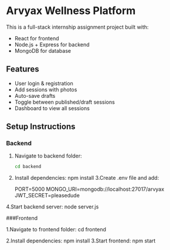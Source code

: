 # Arvyax Wellness Platform

This is a full-stack internship assignment project built with:

- React for frontend
- Node.js + Express for backend
- MongoDB for database

## Features

- User login & registration
- Add sessions with photos
- Auto-save drafts
- Toggle between published/draft sessions
- Dashboard to view all sessions

## Setup Instructions

### Backend

1. Navigate to backend folder:
   ```bash
   cd backend
2. Install dependencies:
    npm install
3.Create .env file and add:

    PORT=5000
    MONGO_URI=mongodb://localhost:27017/arvyax
    JWT_SECRET=pleasedude

4.Start backend server: 
   node server.js

###Frontend

  1.Navigate to frontend folder:
    cd frontend

2.Install dependencies:
    npm install
3.Start frontend:
    npm start
